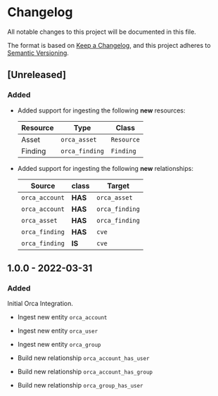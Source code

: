 # Changelog

All notable changes to this project will be documented in this file.

The format is based on [Keep a Changelog](https://keepachangelog.com/en/1.0.0/),
and this project adheres to
[Semantic Versioning](https://semver.org/spec/v2.0.0.html).

## [Unreleased]

### Added

- Added support for ingesting the following **new** resources:

  | Resource | Type           | Class      |
  | -------- | -------------- | ---------- |
  | Asset    | `orca_asset`   | `Resource` |
  | Finding  | `orca_finding` | `Finding`  |

- Added support for ingesting the following **new** relationships:

  | Source         | class   | Target         |
  | -------------- | ------- | -------------- |
  | `orca_account` | **HAS** | `orca_asset`   |
  | `orca_account` | **HAS** | `orca_finding` |
  | `orca_asset`   | **HAS** | `orca_finding` |
  | `orca_finding` | **HAS** | `cve`          |
  | `orca_finding` | **IS**  | `cve`          |

## 1.0.0 - 2022-03-31

### Added

Initial Orca Integration.

- Ingest new entity `orca_account`
- Ingest new entity `orca_user`
- Ingest new entity `orca_group`

- Build new relationship `orca_account_has_user`
- Build new relationship `orca_account_has_group`
- Build new relationship `orca_group_has_user`
